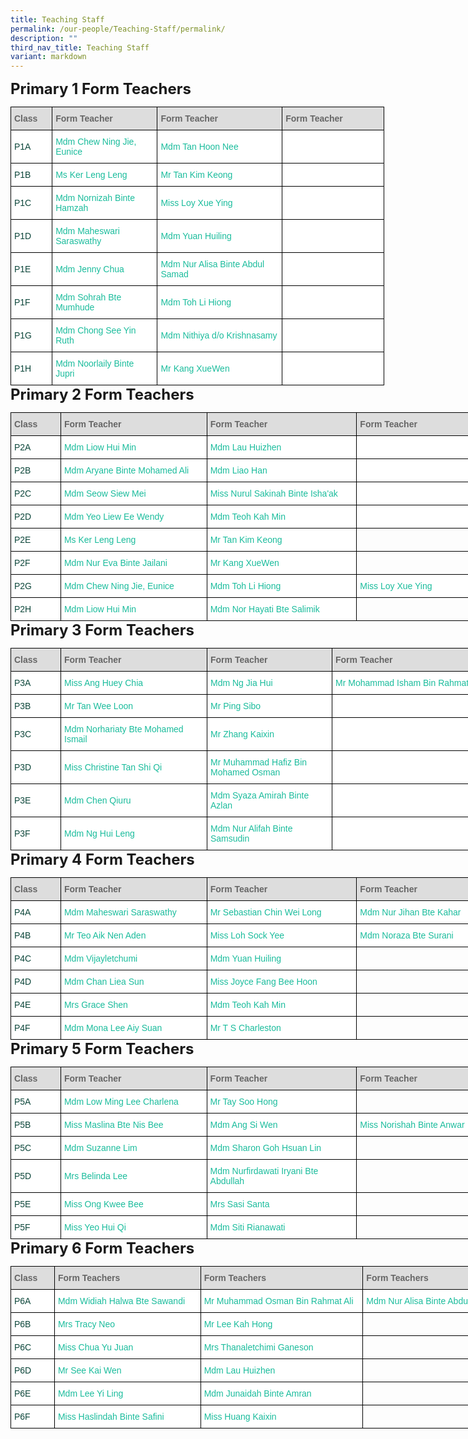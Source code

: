 ```yaml
---
title: Teaching Staff
permalink: /our-people/Teaching-Staff/permalink/
description: ""
third_nav_title: Teaching Staff
variant: markdown
---
```

<style type="text/css">
.tg  {border-collapse:collapse;border-spacing:0;margin:0px auto;}
.tg td{border-color:black;border-style:solid;border-width:1px;font-family:Arial, sans-serif;font-size:14px;
  overflow:hidden;padding:10px 5px;word-break:normal;}
.tg th{border-color:black;border-style:solid;border-width:1px;font-family:Arial, sans-serif;font-size:14px;
  font-weight:normal;overflow:hidden;padding:10px 5px;word-break:normal;}
.tg .tg-yhj3{background-color:#FFF;color:#0C463A;text-align:left;vertical-align:middle}
.tg .tg-feqv{background-color:#DDD;color:#666;font-weight:bold;text-align:left;vertical-align:middle}
.tg .tg-o5fr{background-color:#FFF;color:#FD6500;text-align:left;vertical-align:middle}
</style>
<span style="font-size:24px"><b>Primary 1 Form Teachers</b></span><br>

<table align="left" class="tg" style="undefined; table-layout: fixed; width: 598px">
<colgroup>
<col style="width: 80px">
<col style="width: 234px">
<col style="width: 284px">
	<col style="width: 240px">
</colgroup>
<tbody>
 <tr>
		<td class="tg-feqv"><span style="color:#666;background-color:#DDD"><b>Class</b></span></td>
		<td class="tg-feqv"><span style="color:#666;background-color:#DDD"><b>Form Teacher</b></span></td>
		<td class="tg-feqv"><span style="color:#666;background-color:#DDD"><b>Form Teacher</b></span></td>
	<td class="tg-feqv"><span style="color:#666;background-color:#DDD"><b>Form Teacher</b></span></td>
  </tr>

<!-- Primary 1 Form Teachers --> 
<tr>
    <td class="tg-yhj3">P1A<br></td>
    <td class="tg-yhj3"><a href="mailto:chew_ning_jie_eunice@moe.edu.sg" style="text-decoration:none; color:#1ABC9C">Mdm Chew Ning Jie, Eunice</a><br></td>
<td class="tg-yhj3"><a href="mailto:tan_hoon_nee@moe.edu.sg" style="text-decoration:none; color:#1ABC9C">Mdm Tan Hoon Nee</a><br></td>
<td class="tg-yhj3"><br></td>
</tr>
<tr>
   <td class="tg-yhj3">P1B<br></td>
   <td class="tg-yhj3"><a href="mailto:ker_leng_leng@moe.edu.sg" style="text-decoration:none; color:#1ABC9C">Ms Ker Leng Leng</a><br></td>
		<td class="tg-yhj3"><a href="mailto:tan_kim_keong@moe.edu.sg" style="text-decoration:none; color:#1ABC9C">Mr Tan Kim Keong</a><br></td>
	<td class="tg-yhj3"><a style="text-decoration:none; color:#1ABC9C"></a><br></td>
</tr>
<tr>
  <td class="tg-yhj3">P1C<br></td>
  <td class="tg-yhj3"><a href="mailto:nornizah_hamzah@moe.edu.sg" style="text-decoration:none;color:#1ABC9C">Mdm Nornizah Binte Hamzah</a><br></td>
<td class="tg-yhj3"><a href="mailto:loy_xue_ying@moe.edu.sg" style="text-decoration:none;color:#1ABC9C">Miss Loy Xue Ying</a><br></td>
<td class="tg-yhj3"><a style="text-decoration:none; color:#1ABC9C"></a><br></td>
</tr>
<tr>
  <td class="tg-yhj3">P1D<br></td>
  <td class="tg-yhj3"><a href="mailto:maheswari_saraswathy@moe.edu.sg" style="text-decoration:none;color:#1ABC9C">Mdm Maheswari Saraswathy</a><br></td>
 <td class="tg-yhj3"><a href="mailto:yuan_huiling@moe.edu.sg" style="text-decoration:none;color:#1ABC9C">Mdm Yuan Huiling</a><br></td>
<td class="tg-yhj3"><a style="text-decoration:none; color:#1ABC9C"></a><br></td>
</tr>
<tr>
  <td class="tg-yhj3">P1E<br></td>
  <td class="tg-yhj3"><a href="mailto:chua_baofeng_jenny@moe.edu.sg" style="text-decoration:none;color:#1ABC9C">Mdm Jenny Chua</a><br></td>
	<td class="tg-yhj3"><a href="mailto:nur_alisa_abdul_samad@moe.edu.sg" style="text-decoration:none;color:#1ABC9C">Mdm Nur Alisa Binte Abdul Samad</a><br></td>
<td class="tg-yhj3"><a style="text-decoration:none; color:#1ABC9C"></a><br></td>
</tr>
<tr>
  <td class="tg-yhj3">P1F<br></td>
  <td class="tg-yhj3"><a href="mailto:sohrah_mumhude@moe.edu.sg" style="text-decoration:none;color:#1ABC9C">Mdm Sohrah Bte Mumhude</a><br></td>
<td class="tg-yhj3"><a href="mailto:toh_li_hiong@moe.edu.sg" style="text-decoration:none;color:#1ABC9C">Mdm Toh Li Hiong</a><br></td>
	<td class="tg-yhj3"></td>
</tr>
<tr>
<td class="tg-yhj3">P1G<br></td>
<td class="tg-yhj3"><a href="mailto:chong_see_yin@moe.edu.sg" style="text-decoration:none;color:#1ABC9C">Mdm Chong See Yin Ruth</a><br></td>
<td class="tg-yhj3"><a href="mailto:nithiya_krishnasamy@moe.edu.sg" style="text-decoration:none;color:#1ABC9C">Mdm Nithiya d/o Krishnasamy</a><br></td>
<td class="tg-yhj3"><a style="text-decoration:none; color:#1ABC9C"></a><br></td>
</tr>
	
<tr>
<td class="tg-yhj3">P1H<br></td>
<td class="tg-yhj3"><a href="mailto:noorlaily_jupri@moe.edu.sg" style="text-decoration:none;color:#1ABC9C">Mdm Noorlaily Binte Jupri</a><br></td>
<td class="tg-yhj3"><a href="mailto:kang_xue_wen@moe.edu.sg" style="text-decoration:none;color:#1ABC9C">Mr Kang XueWen</a><br></td>
<td class="tg-yhj3"><a style="text-decoration:none; color:#1ABC9C"></a><br></td>
</tr>
</tbody>
</table>

<span style="font-size:24px"><b>Primary 2 Form Teachers</b></span><br>

<table align="left" class="tg" style="undefined;table-layout: fixed; width: 834px">

<colgroup>
<col style="width: 80px">
<col style="width: 234px">
<col style="width: 240px">
<col style="width: 280px">
</colgroup>

<tbody>
<tr>
	<td class="tg-feqv"><span style="color:#666;background-color:#DDD"><b>Class</b></span></td>
	<td class="tg-feqv"><span style="color:#666;background-color:#DDD"><b>Form Teacher</b></span></td>
	<td class="tg-feqv"><span style="color:#666;background-color:#DDD"><b>Form Teacher</b></span></td>
	<td class="tg-feqv"><span style="color:#666;background-color:#DDD"><b>Form Teacher</b></span></td>
 </tr>
  
<!-- Primary 2 Form Teachers -->	
<tr>
 <td class="tg-yhj3">P2A<br></td>
 <td class="tg-yhj3"><a href="mailto:liow_hui_min@moe.edu.sg" style="text-decoration:none;color:#1ABC9C">Mdm Liow Hui Min</a><br></td>
<td class="tg-yhj3"><a href="mailto:lau_huizhen@moe.edu.sg" style="text-decoration:none;color:#1ABC9C">Mdm Lau Huizhen</a><br></td>
<td class="tg-yhj3"></td>
</tr>
<tr>
<td class="tg-yhj3">P2B<br></td>
<td class="tg-yhj3"><a href="mailto:aryane_mohamed_ali@moe.edu.sg" style="text-decoration:none;color:#1ABC9C">Mdm Aryane Binte Mohamed Ali</a><br></td>
<td class="tg-yhj3"><a href="mailto:liao_han@moe.edu.sg" style="text-decoration:none;color:#1ABC9C">Mdm Liao Han</a><br></td>
<td class="tg-yhj3"></td>
</tr>
<tr>
<td class="tg-yhj3">P2C<br></td>
<td class="tg-yhj3"><a href="mailto:seow_siew_mei@moe.edu.sg" style="text-decoration:none;color:#1ABC9C">Mdm Seow Siew Mei</a><br></td>
<td class="tg-yhj3"><a href="mailto:nurul_sakinah_ishaak@moe.edu.sg" style="text-decoration:none;color:#1ABC9C">Miss Nurul Sakinah Binte Isha'ak</a><br></td>
<td class="tg-yhj3"></td>
</tr>
<tr>
<td class="tg-yhj3">P2D<br></td>
<td class="tg-yhj3"><a href="mailto:yeo_liew_ee_wendy@moe.edu.sg" style="text-decoration:none;color:#1ABC9C">Mdm Yeo Liew Ee Wendy</a><br></td>
<td class="tg-yhj3"><a href="mailto:teoh_kah_min@moe.edu.sg" style="text-decoration:none;color:#1ABC9C">Mdm Teoh Kah Min</a><br></td>
<td class="tg-yhj3"></td>
</tr>
<tr>
<td class="tg-yhj3">P2E<br></td>
<td class="tg-yhj3"><a href="mailto:ker_leng_leng@moe.edu.sg" style="text-decoration:none;color:#1ABC9C">Ms Ker Leng Leng</a><br></td>
<td class="tg-yhj3"><a href="mailto:tan_kim_keong@moe.edu.sg" style="text-decoration:none;color:#1ABC9C">Mr Tan Kim Keong</a><br></td>
<td><br></td>
</tr>
<tr>
<td class="tg-yhj3">P2F<br></td>
<td class="tg-yhj3"><a href="mailto:nur_eva_jailani@moe.edu.sg" style="text-decoration:none;color:#1ABC9C">Mdm Nur Eva Binte Jailani</a><br></td>
<td class="tg-yhj3"><a href="mailto:kang_xue_wen@moe.edu.sg" style="text-decoration:none;color:#1ABC9C">Mr Kang XueWen</a><br></td>
<td><br></td>
</tr>
<tr>
<td class="tg-yhj3">P2G<br></td>
 <td class="tg-yhj3"><a href="mailto:chew_ning_jie_eunice@moe.edu.sg" style="text-decoration:none;color:#1ABC9C">Mdm Chew Ning Jie, Eunice</a><br></td>
<td class="tg-yhj3"><a href="mailto:toh_li_hiong@moe.edu.sg" style="text-decoration:none;color:#1ABC9C">Mdm Toh Li Hiong</a><br></td>
<td class="tg-yhj3"><a href="mailto:loy_xue_ying@moe.edu.sg" style="text-decoration:none;color:#1ABC9C">Miss Loy Xue Ying</a><br></td>
</tr>
<tr>
<td class="tg-yhj3">P2H<br></td>
<td class="tg-yhj3"><a href="mailto:liow_hui_min@moe.edu.sg" style="text-decoration:none;color:#1ABC9C">Mdm Liow Hui Min</a><br></td>
<td class="tg-yhj3"><a href="mailto:nor_hayati_salimik@moe.edu.sg" style="text-decoration:none;color:#1ABC9C">Mdm Nor Hayati Bte Salimik</a><br></td>
<td><br></td>
</tr>
</tbody>
</table>
			
<span style="font-size:24px"><b>Primary 3 Form Teachers</b></span><br>

<table align="left" class="tg" style="undefined; table-layout: fixed; width: 832px">

<colgroup>
<col style="width: 80px">
<col style="width: 234px">
<col style="width: 200px">
<col style="width: 234px">
</colgroup>
<tbody>
<tr>
	<td class="tg-feqv"><span style="color:#666;background-color:#DDD"><b>Class</b></span></td>
	<td class="tg-feqv"><span style="color:#666;background-color:#DDD"><b>Form Teacher</b></span></td>
	<td class="tg-feqv"><span style="color:#666;background-color:#DDD"><b>Form Teacher</b></span></td>
	<td class="tg-feqv"><span style="color:#666;background-color:#DDD"><b>Form Teacher</b></span></td>
</tr>

<!-- Primary 3 Form Teachers -->
<tr>
<td class="tg-yhj3">P3A<br></td>
<td class="tg-yhj3"><a href="mailto:ang_huey_chia@moe.edu.sg" style="text-decoration:none;color:#1ABC9C">Miss Ang Huey Chia</a><br></td>
<td class="tg-yhj3"><a href="mailto:ng_jia_hui@moe.edu.sg" style="text-decoration:none;color:#1ABC9C">Mdm Ng Jia Hui</a><br></td>
	<td class="tg-yhj3"><a href="mailto:mohammad_isham_rahmat@moe.edu.sg" style="text-decoration:none;color:#1ABC9C">Mr Mohammad Isham Bin Rahmat</a><br></td>
</tr>
<tr>
<td class="tg-yhj3">P3B<br></td>
<td class="tg-yhj3"><a href="mailto:tan_wee_loon@moe.edu.sg" style="text-decoration:none;color:#1ABC9C">Mr Tan Wee Loon</a><br></td>
<td class="tg-yhj3"><a href="mailto:ping_sibo@moe.edu.sg" style="text-decoration:none;color:#1ABC9C">Mr Ping Sibo</a><br></td>
	<td class="tg-yhj3"><br></td>
</tr>
<tr>
<td class="tg-yhj3">P3C<br></td>
 <td class="tg-yhj3"><a href="mailto:norhariaty_mohamed_ismail@moe.edu.sg" style="text-decoration:none;color:#1ABC9C">Mdm Norhariaty Bte Mohamed Ismail</a><br></td>
<td class="tg-yhj3"><a href="mailto:zhang_kaixin@moe.edu.sg" style="text-decoration:none;color:#1ABC9C">Mr Zhang Kaixin</a><br></td>
	<td class="tg-yhj3"><br></td>
</tr>
<tr>
<td class="tg-yhj3">P3D<br></td>
<td class="tg-yhj3"><a href="mailto:tan_shi_qi_christine@moe.edu.sg" style="text-decoration:none;color:#1ABC9C">Miss Christine Tan Shi Qi</a><br></td>
<td class="tg-yhj3"><a href="mailto:muhammad_hafiz_mohamed_osm@moe.edu.sg" style="text-decoration:none;color:#1ABC9C">Mr Muhammad Hafiz Bin Mohamed Osman</a><br></td>
	<td class="tg-yhj3"><br></td>
</tr>
<tr>
<td class="tg-yhj3">P3E<br></td>
<td class="tg-yhj3"><a href="mailto:chen_qiuru@moe.edu.sg" style="text-decoration:none;color:#1ABC9C">Mdm Chen Qiuru</a><br></td>
<td class="tg-yhj3"><a href="mailto:syaza_amirah_azlan@moe.edu.sg" style="text-decoration:none;color:#1ABC9C">Mdm Syaza Amirah Binte Azlan</a><br></td>
	<td class="tg-yhj3"><br></td>
</tr>
<tr>
<td class="tg-yhj3">P3F<br></td>
<td class="tg-yhj3"><a href="mailto:ng_hui_leng@moe.edu.sg" style="text-decoration:none;color:#1ABC9C">Mdm Ng Hui Leng</a><br></td>
<td class="tg-yhj3"><a href="mailto:nur_alifah_samsudin@moe.edu.sg" style="text-decoration:none;color:#1ABC9C">Mdm Nur Alifah Binte Samsudin</a><br></td>
	<td class="tg-yhj3"><br></td>
</tr>
</tbody>
</table>

<span style="font-size:24px"><b>Primary 4 Form Teachers</b></span><br>

<table align="left" class="tg" style="undefined;table-layout: fixed; width: 794px">
<colgroup>
<col style="width: 80px">
<col style="width: 234px">
<col style="width: 240px">
<col style="width: 240px">
</colgroup>
<tbody>
<tr>
	<td class="tg-feqv"><span style="color:#666;background-color:#DDD"><b>Class</b></span></td>
	<td class="tg-feqv"><span style="color:#666;background-color:#DDD"><b>Form Teacher</b></span></td>
	<td class="tg-feqv"><span style="color:#666;background-color:#DDD"><b>Form Teacher</b></span></td>
	<td class="tg-feqv"><span style="color:#666;background-color:#DDD"><b>Form Teacher</b></span></td>
 </tr>
  
<!-- Primary 4 Form Teachers -->
<tr>
<td class="tg-yhj3">P4A<br></td>
<td class="tg-yhj3"><a href="mailto:maheswari_saraswathy@moe.edu.sg" style="text-decoration:none;color:#1ABC9C">Mdm Maheswari Saraswathy</a><br></td>
<td class="tg-yhj3"><a href="mailto:chin_wei_long_sebastian@moe.edu.sg" style="text-decoration:none;color:#1ABC9C">Mr Sebastian Chin Wei Long</a><br></td>
<td class="tg-yhj3"><a href="mailto:nur_jihan_kahar@moe.edu.sg" style="text-decoration:none;color:#1ABC9C">Mdm Nur Jihan Bte Kahar</a><br></td>
</tr>
<tr>
<td class="tg-yhj3">P4B<br></td>
<td class="tg-yhj3"><a href="mailto:teo_aik_nen_aden@moe.edu.sg" style="text-decoration:none;color:#1ABC9C">Mr Teo Aik Nen Aden</a><br></td>
<td class="tg-yhj3"><a href="mailto:loh_sock_yee@moe.edu.sg" style="text-decoration:none;color:#1ABC9C">Miss Loh Sock Yee</a><br></td>
<td class="tg-yhj3"><a href="mailto:noraza_surani@moe.edu.sg" style="text-decoration:none;color:#1ABC9C">Mdm Noraza Bte Surani</a><br></td>
</tr>
<tr>
<td class="tg-yhj3">P4C<br></td>
<td class="tg-yhj3"><a href="mailto:vijayletchumi_periasamy@moe.edu.sg" style="text-decoration:none;color:#1ABC9C">Mdm Vijayletchumi</a><br></td>
<td class="tg-yhj3"><a href="mailto:yuan_huiling@moe.edu.sg" style="text-decoration:none;color:#1ABC9C">Mdm Yuan Huiling</a><br></td>
<td><br></td>
</tr>
<tr>
<td class="tg-yhj3">P4D<br></td>
<td class="tg-yhj3"><a href="mailto:chan_liea_sun@moe.edu.sg" style="text-decoration:none;color:#1ABC9C">Mdm Chan Liea Sun</a><br></td>
<td class="tg-yhj3"><a href="mailto:fang_bee_hoon@moe.edu.sg" style="text-decoration:none;color:#1ABC9C">Miss Joyce Fang Bee Hoon</a><br></td>
<td><br></td>
</tr>
<tr>
<td class="tg-yhj3">P4E<br></td>
<td class="tg-yhj3"><a href="mailto:teo_xue_hua_grace@moe.edu.sg" style="text-decoration:none;color:#1ABC9C">Mrs Grace Shen</a><br></td>
<td class="tg-yhj3"><a href="mailto:teoh_kah_min@moe.edu.sg" style="text-decoration:none;color:#1ABC9C">Mdm Teoh Kah Min</a><br></td>
<td><br></td>
</tr>
<tr>
<td class="tg-yhj3">P4F<br></td>
<td class="tg-yhj3"><a href="mailto:lee_aiy_suan_mona@moe.edu.sg" style="text-decoration:none;color:#1ABC9C">Mdm Mona Lee Aiy Suan</a><br></td>
<td class="tg-yhj3"><a href="mailto:ts_charleston@moe.edu.sg" style="text-decoration:none;color:#1ABC9C">Mr T S Charleston</a><br></td>
<td><br></td>
</tr>
</tbody>
</table>

<span style="font-size:24px"><b>Primary 5 Form Teachers</b></span><br>

<table align="left" class="tg" style="undefined;table-layout: fixed; width: 794px">
	
<colgroup>
<col style="width: 80px">
<col style="width: 234px">
<col style="width: 240px">
<col style="width: 240px">
</colgroup>
<tbody>
<tr>
	<td class="tg-feqv"><span style="color:#666;background-color:#DDD"><b>Class</b></span></td>
	<td class="tg-feqv"><span style="color:#666;background-color:#DDD"><b>Form Teacher</b></span></td>
	<td class="tg-feqv"><span style="color:#666;background-color:#DDD"><b>Form Teacher</b></span></td>
	<td class="tg-feqv"><span style="color:#666;background-color:#DDD"><b>Form Teacher</b></span></td>
</tr>

<!-- Primary 5 Form Teachers -->  
<tr>
    <td class="tg-yhj3">P5A<br></td>
    <td class="tg-yhj3"><a href="mailto:low_ming_lee_charlena@moe.edu.sg" style="text-decoration:none;color:#1ABC9C">Mdm Low Ming Lee Charlena</a><br></td>
<td class="tg-yhj3"><a href="mailto:tay_soo_hong@moe.edu.sg" style="text-decoration:none;color:#1ABC9C">Mr Tay Soo Hong</a><br></td>
<td><br></td>
</tr>
<tr>
<td class="tg-yhj3">P5B<br></td>
<td class="tg-yhj3"><a href="mailto:maslina_nis_bee@moe.edu.sg" style="text-decoration:none;color:#1ABC9C">Miss Maslina Bte Nis Bee</a><br></td>
<td class="tg-yhj3"><a href="mailto:ang_si_wen@moe.edu.sg" style="text-decoration:none;color:#1ABC9C">Mdm Ang Si Wen</a><br></td>
<td class="tg-yhj3"><a href="mailto:norishah_anwar@moe.edu.sg" style="text-decoration:none;color:#1ABC9C">Miss Norishah Binte Anwar</a><br></td>
</tr>
<tr>
<td class="tg-yhj3">P5C<br></td>
<td class="tg-yhj3"><a href="mailto:lim_suzanne@moe.edu.sg" style="text-decoration:none;color:#1ABC9C">Mdm Suzanne Lim</a><br></td>
<td class="tg-yhj3"><a href="mailto:sharon_goh_hsuan_lin@moe.edu.sg" style="text-decoration:none;color:#1ABC9C">Mdm Sharon Goh Hsuan Lin</a><br></td>
<td><br></td>
</tr>
<tr>
<td class="tg-yhj3">P5D<br></td>
 <td class="tg-yhj3"><a href="mailto:cheong_kah_wai@moe.edu.sg" style="text-decoration:none;color:#1ABC9C">Mrs Belinda Lee</a><br></td>
<td class="tg-yhj3"><a href="mailto:nurfirdawati_iryani_abdull@moe.edu.sg" style="text-decoration:none;color:#1ABC9C">Mdm Nurfirdawati Iryani Bte Abdullah</a><br></td>
<td><br></td>
</tr>
<tr>
 <td class="tg-yhj3">P5E<br></td>
 <td class="tg-yhj3"><a href="mailto:ong_kwee_bee@moe.edu.sg" style="text-decoration:none;color:#1ABC9C">Miss Ong Kwee Bee</a><br></td>
<td class="tg-yhj3"><a href="mailto:sasi_santa@moe.edu.sg" style="text-decoration:none;color:#1ABC9C">Mrs Sasi Santa</a><br></td>
<td><br></td>
</tr>
<tr>
<td class="tg-yhj3">P5F<br></td>
    <td class="tg-yhj3"><a href="mailto:yeo_hui_qi@moe.edu.sg" style="text-decoration:none;color:#1ABC9C">Miss Yeo Hui Qi</a><br></td>
<td class="tg-yhj3"><a href="mailto:siti_rianawati_shukor@moe.edu.sg" style="text-decoration:none;color:#1ABC9C">Mdm Siti Rianawati</a><br></td>
<td><br></td>
</tr>
</tbody>
</table>

<span style="font-size:24px"><b>Primary 6 Form Teachers</b></span><br>

<table align="left" class="tg" style="undefined;table-layout: fixed; width: 834px">
<colgroup>
<col style="width: 70px">
<col style="width: 234px">
<col style="width: 260px">
<col style="width: 270px">
</colgroup>
<tbody>
  <tr>
		<td class="tg-feqv"><span style="color:#666;background-color:#DDD"><b>Class</b></span></td>
		<td class="tg-feqv"><span style="color:#666;background-color:#DDD"><b>Form Teachers</b></span></td>
		<td class="tg-feqv"><span style="color:#666;background-color:#DDD"><b>Form Teachers</b></span></td>
		<td class="tg-feqv"><span style="color:#666;background-color:#DDD"><b>Form Teachers</b></span></td>
  </tr>

<!-- Primary 6 Form Teachers -->	
<tr>
 <td class="tg-yhj3">P6A<br></td>
 <td class="tg-yhj3"><a href="mailto:widiah_halwa_sawandi@moe.edu.sg" style="text-decoration:none;color:#1ABC9C">Mdm Widiah Halwa Bte Sawandi</a><br></td>
<td class="tg-yhj3"><a href="mailto:muhammad_osman_rahmat_ali@moe.edu.sg" style="text-decoration:none;color:#1ABC9C">Mr Muhammad Osman Bin Rahmat Ali</a><br></td>
<td class="tg-yhj3"><a href="mailto:nur_alisa_abdul_samad@moe.edu.sg" style="text-decoration:none;color:#1ABC9C">Mdm Nur Alisa Binte Abdul Samad</a><br></td>
  </tr>
	<tr>
    <td class="tg-yhj3">P6B<br></td>
    <td class="tg-yhj3"><a href="mailto:goh_seow_wen@moe.edu.sg" style="text-decoration:none;color:#1ABC9C">Mrs Tracy Neo</a><br></td>
<td class="tg-yhj3"><a href="mailto:lee_kah_hong@schools.gov.sg" style="text-decoration:none;color:#1ABC9C">Mr Lee Kah Hong</a><br></td>
<td><br></td>
</tr>
<tr>
<td class="tg-yhj3">P6C<br></td>
<td class="tg-yhj3"><a href="mailto:chua_yu_juan@moe.edu.sg" style="text-decoration:none;color:#1ABC9C">Miss Chua Yu Juan</a><br></td>
<td class="tg-yhj3"><a href="mailto:thanaletchimi_ganeson@moe.edu.sg" style="text-decoration:none;color:#1ABC9C">Mrs Thanaletchimi Ganeson</a><br></td>
<td><br></td>
</tr>
<tr>
<td class="tg-yhj3">P6D<br></td>
<td class="tg-yhj3"><a href="mailto:see_kai_wen@moe.edu.sg" style="text-decoration:none;color:#1ABC9C">Mr See Kai Wen</a><br></td>
<td class="tg-yhj3"><a href="mailto:lau_huizhen@moe.edu.sg" style="text-decoration:none;color:#1ABC9C">Mdm Lau Huizhen</a><br></td>
<td><br></td>
</tr>
<tr>
<td class="tg-yhj3">P6E<br></td>
<td class="tg-yhj3"><a href="mailto:lee_yi_ling@moe.edu.sg" style="text-decoration:none;color:#1ABC9C">Mdm Lee Yi Ling</a><br></td>
<td class="tg-yhj3"><a href="mailto:junaidah_aan@moe.edu.sg" style="text-decoration:none;color:#1ABC9C">Mdm Junaidah Binte Amran</a><br></td>
<td><br></td>
</tr>
<tr>
<td class="tg-yhj3">P6F<br></td>
<td class="tg-yhj3"><a href="mailto:haslindah_safini@moe.edu.sg" style="text-decoration:none;color:#1ABC9C">Miss Haslindah Binte Safini</a><br></td>
<td class="tg-yhj3"><a href="mailto:huang_kaixin@moe.edu.sg" style="text-decoration:none;color:#1ABC9C">Miss Huang Kaixin</a><br></td>
<td><br></td>
</tr>
</tbody>
</table>
